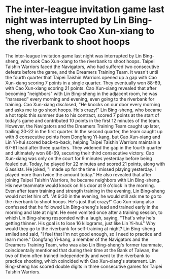 # The inter-league invitation game last night was interrupted by Lin Bing-sheng, who took Cao Xun-xiang to the riverbank to shoot hoops 
 The inter-league invitation game last night was interrupted by Lin Bing-sheng, who took Cao Xun-xiang to the riverbank to shoot hoops. Taipei Taishin Warriors faced the Navigators, who had suffered two consecutive defeats before the game, and the Dreamers Training Team. It wasn't until the fourth quarter that Taipei Taishin Warriors opened up a gap with Cao Xun-xiang scoring 7 points in a single quarter. They eventually won 88-69, with Cao Xun-xiang scoring 21 points. Cao Xun-xiang revealed that after becoming "neighbors" with Lin Bing-sheng in the adjacent room, he was "harassed" every morning and evening, even going to the riverbank for training. Cao Xun-xiang disclosed, "He knocks on our door every morning and asks me to go shoot hoops. He's crazy!" Lin Bing-sheng, who became a hot topic this summer due to his contract, scored 7 points at the start of today's game and contributed 10 points in the first 12 minutes of the team. However, the Navigators and the Dreamers Training Team caught up later, trailing 20-22 in the first quarter. In the second quarter, the team caught up with 8 consecutive points from Dongfang Yi-kang, but Cao Xun-xiang and Lin Yi-hui scored back-to-back, helping Taipei Taishin Warriors maintain a 67-61 lead after three quarters. They widened the gap in the fourth quarter and ultimately won 88-69, securing their third consecutive victory. Cao Xun-xiang was only on the court for 9 minutes yesterday before being fouled out. Today, he played for 22 minutes and scored 21 points, along with 6 assists. He joked, "I made up for the time I missed playing yesterday. I played more than twice the amount today." He also revealed that after joining Taipei Taishin Warriors, he became neighbors with Lin Bing-sheng. His new teammate would knock on his door at 9 o'clock in the morning. Even after team training and strength training in the evening, Lin Bing-sheng would not let him off. "At 9:30 in the evening, he would still ask me to go to the riverbank to shoot hoops. He's just that crazy!" Cao Xun-xiang also confessed that he followed Lin Bing-sheng's lead and trained early in the morning and late at night. He even vomited once after a training session, to which Lin Bing-sheng responded with a laugh, saying, "That's why he's getting thinner. His goal is to lose 16 kilograms, just like Lin Yi-hui." Why would they go to the riverbank for self-training at night? Lin Bing-sheng smiled and said, "I feel that I'm not good enough, so I need to practice and learn more." Dongfang Yi-kang, a member of the Navigators and the Dreamers Training Team, who was also Lin Bing-sheng's former teammate, coincidentally mentioned that during their time at the Bank of Taiwan, the two of them often trained independently and went to the riverbank to practice shooting, which coincided with Cao Xun-xiang's statement. Lin Bing-sheng has scored double digits in three consecutive games for Taipei Taishin Warriors.